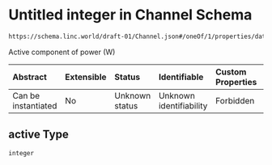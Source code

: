 # Untitled integer in Channel Schema

```txt
https://schema.linc.world/draft-01/Channel.json#/oneOf/1/properties/data/properties/power/properties/active
```

Active component of power (W)

| Abstract            | Extensible | Status         | Identifiable            | Custom Properties | Additional Properties | Access Restrictions | Defined In                                           |
| :------------------ | :--------- | :------------- | :---------------------- | :---------------- | :-------------------- | :------------------ | :--------------------------------------------------- |
| Can be instantiated | No         | Unknown status | Unknown identifiability | Forbidden         | Allowed               | none                | [Channel.json*](Channel.json "open original schema") |

## active Type

`integer`
